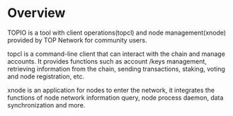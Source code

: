 # Overview

TOPIO is a tool  with client operations(topcl) and node management(xnode) provided by TOP Network for community users.

topcl is a command-line client that can interact with the chain and manage accounts. It provides functions such as account /keys management, retrieving information from the chain, sending transactions, staking, voting and node registration, etc.

xnode is an application for nodes to enter the network, it integrates the functions of node network information query, node process daemon, data synchronization and more.

